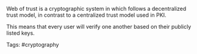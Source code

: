 Web of trust is a cryptographic system in which follows a decentralized trust model, in contrast to a centralized trust model used in PKI. 

This means that every user will verify one another based on their publicly listed keys.

Tags: #cryptography 